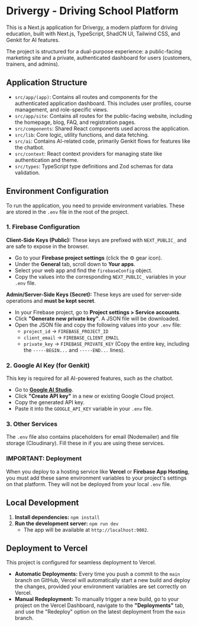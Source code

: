 # Drivergy - Driving School Platform

This is a Next.js application for Drivergy, a modern platform for driving education, built with Next.js, TypeScript, ShadCN UI, Tailwind CSS, and Genkit for AI features.

The project is structured for a dual-purpose experience: a public-facing marketing site and a private, authenticated dashboard for users (customers, trainers, and admins).

## Application Structure

- `src/app/(app)`: Contains all routes and components for the authenticated application dashboard. This includes user profiles, course management, and role-specific views.
- `src/app/site`: Contains all routes for the public-facing website, including the homepage, blog, FAQ, and registration pages.
- `src/components`: Shared React components used across the application.
- `src/lib`: Core logic, utility functions, and data fetching.
- `src/ai`: Contains AI-related code, primarily Genkit flows for features like the chatbot.
- `src/context`: React context providers for managing state like authentication and theme.
- `src/types`: TypeScript type definitions and Zod schemas for data validation.

## Environment Configuration

To run the application, you need to provide environment variables. These are stored in the `.env` file in the root of the project.

### 1. Firebase Configuration

**Client-Side Keys (Public):**
These keys are prefixed with `NEXT_PUBLIC_` and are safe to expose in the browser.
- Go to your **Firebase project settings** (click the ⚙️ gear icon).
- Under the **General** tab, scroll down to **Your apps**.
- Select your web app and find the `firebaseConfig` object.
- Copy the values into the corresponding `NEXT_PUBLIC_` variables in your `.env` file.

**Admin/Server-Side Keys (Secret):**
These keys are used for server-side operations and **must be kept secret**.
- In your Firebase project, go to **Project settings > Service accounts**.
- Click **"Generate new private key"**. A JSON file will be downloaded.
- Open the JSON file and copy the following values into your `.env` file:
    - `project_id` -> `FIREBASE_PROJECT_ID`
    - `client_email` -> `FIREBASE_CLIENT_EMAIL`
    - `private_key` -> `FIREBASE_PRIVATE_KEY` (Copy the entire key, including the `-----BEGIN...` and `-----END...` lines).

### 2. Google AI Key (for Genkit)

This key is required for all AI-powered features, such as the chatbot.
- Go to [**Google AI Studio**](https://aistudio.google.com/app/apikey).
- Click **"Create API key"** in a new or existing Google Cloud project.
- Copy the generated API key.
- Paste it into the `GOOGLE_API_KEY` variable in your `.env` file.

### 3. Other Services
The `.env` file also contains placeholders for email (Nodemailer) and file storage (Cloudinary). Fill these in if you are using these services.

### IMPORTANT: Deployment
When you deploy to a hosting service like **Vercel** or **Firebase App Hosting**, you must add these same environment variables to your project's settings on that platform. They will not be deployed from your local `.env` file.

## Local Development

1.  **Install dependencies:** `npm install`
2.  **Run the development server:** `npm run dev`
    - The app will be available at `http://localhost:9002`.

## Deployment to Vercel

This project is configured for seamless deployment to Vercel.

- **Automatic Deployments:** Every time you push a commit to the `main` branch on GitHub, Vercel will automatically start a new build and deploy the changes, provided your environment variables are set correctly on Vercel.
- **Manual Redeployment:** To manually trigger a new build, go to your project on the Vercel Dashboard, navigate to the **"Deployments"** tab, and use the "Redeploy" option on the latest deployment from the `main` branch.
